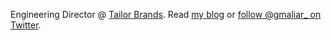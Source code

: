 Engineering Director @ [Tailor Brands](https://www.tailorbrands.com/).
Read [my blog](https://medium.com/@gmaliar) or [follow @gmaliar_ on Twitter](https://twitter.com/gmaliar_).

